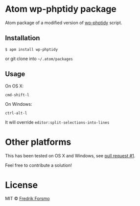 # Atom wp-phptidy package

Atom package of a modified version of [wp-phptidy](https://github.com/scribu/wp-phptidy) script.

## Installation

```
$ apm install wp-phptidy
```

or git clone into `~/.atom/packages`

## Usage

On OS X:

```
cmd-shift-l
```

On Windows:

```
ctrl-alt-l
```

It will override `editor:split-selections-into-lines`

# Other platforms

This has been tested on OS X and Windows, see [pull request #1](https://github.com/frozzare/atom-wp-phptidy/pull/1).

Feel free to contribute a solution!

# License

MIT © [Fredrik Forsmo](https://github.com/frozzare)
